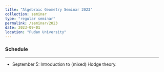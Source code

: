 ```yaml
---
title: "Algebraic Geometry Seminar 2023"
collection: seminar
type: "regular seminar"
permalink: /seminar/2023
date: 2023-09-01
location: "Fudan University"
---
```



### Schedule
---

* September 5: Introduction to (mixed) Hodge theory. 

